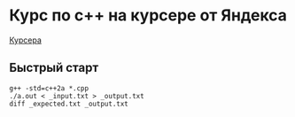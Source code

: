 # Курс по c++ на курсере от Яндекса

[Курсера](https://www.coursera.org/specializations/c-plus-plus-modern-development)

## Быстрый старт
`g++ -std=c++2a *.cpp`  
`./a.out < _input.txt > _output.txt`  
`diff _expected.txt _output.txt`  
